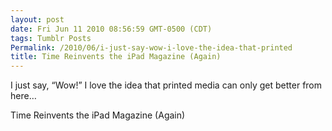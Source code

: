 ```yaml
---
layout: post
date: Fri Jun 11 2010 08:56:59 GMT-0500 (CDT)
tags: Tumblr Posts
Permalink: /2010/06/i-just-say-wow-i-love-the-idea-that-printed
title: Time Reinvents the iPad Magazine (Again)
---
```


I just say, &ldquo;Wow!&rdquo; I love the idea that printed media can only get better from here&hellip;

Time Reinvents the iPad Magazine (Again)

<object width="500" height="301"><param name="movie" value="http://www.youtube.com/v/iGQ1Uk1GovA&amp;color1=0xb1b1b1&amp;color2=0xd0d0d0&amp;hl=en_US&amp;feature=player_embedded&amp;fs=1"><param name="allowFullScreen" value="true"><param name="allowScriptAccess" value="always"><embed src="http://www.youtube.com/v/iGQ1Uk1GovA&amp;color1=0xb1b1b1&amp;color2=0xd0d0d0&amp;hl=en_US&amp;feature=player_embedded&amp;fs=1" type="application/x-shockwave-flash" allowfullscreen="true" allowscriptaccess="always" width="500" height="301"></object>
